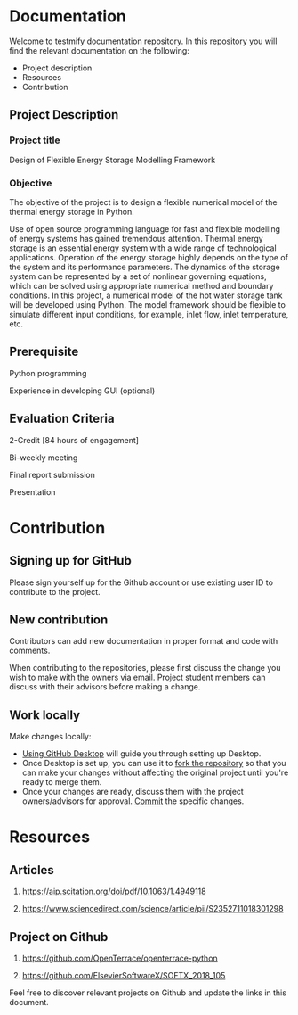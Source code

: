 # Documentation
Welcome to testmify documentation repository. In this repository you will find the relevant documentation on the following:

- Project description
- Resources
- Contribution

## Project Description

### Project title
Design of Flexible Energy Storage Modelling Framework

### Objective 
The objective of the project is to design a flexible numerical model of the thermal energy storage in Python. 

Use of open source programming language for fast and flexible modelling of energy systems has gained tremendous attention. Thermal energy storage is an essential energy system with a wide range of technological applications. Operation of the energy storage highly depends on the type of the system and its performance parameters. The dynamics of the storage system can be represented by a set of nonlinear governing equations, which can be solved using appropriate numerical method and boundary conditions. In this project, a numerical model of the hot water storage tank will be developed using Python. The  model framework should be flexible to simulate different input conditions, for example, inlet flow, inlet temperature, etc.

## Prerequisite
Python programming

Experience in developing GUI (optional)

## Evaluation Criteria
2-Credit [84 hours of engagement]

Bi-weekly meeting 

Final report submission

Presentation

# Contribution

## Signing up for GitHub
Please sign yourself up for the Github account or use existing user ID to contribute to the project.

## New contribution
Contributors can add new documentation in proper format and code with comments. 

When contributing to the repositories, please first discuss the change you wish to make with the owners via email. Project student members can discuss with their advisors before making a change.

## Work locally
Make changes locally:
    
- [Using GitHub Desktop](https://docs.github.com/en/desktop/installing-and-configuring-github-desktop/getting-started-with-github-desktop) will guide you through setting up Desktop.
- Once Desktop is set up, you can use it to [fork the repository](https://docs.github.com/en/desktop/contributing-and-collaborating-using-github-desktop/cloning-and-forking-repositories-from-github-desktop) so that you can make your changes without affecting the original project until you're ready to merge them.
- Once your changes are ready, discuss them with the project owners/advisors for approval. [Commit](https://docs.github.com/en/desktop/contributing-and-collaborating-using-github-desktop/making-changes-in-a-branch/committing-and-reviewing-changes-to-your-project) the specific changes.


# Resources
## Articles
1. https://aip.scitation.org/doi/pdf/10.1063/1.4949118

2. https://www.sciencedirect.com/science/article/pii/S2352711018301298



## Project on Github
1. https://github.com/OpenTerrace/openterrace-python

2. https://github.com/ElsevierSoftwareX/SOFTX_2018_105

Feel free to discover relevant projects on Github and update the links in this document.